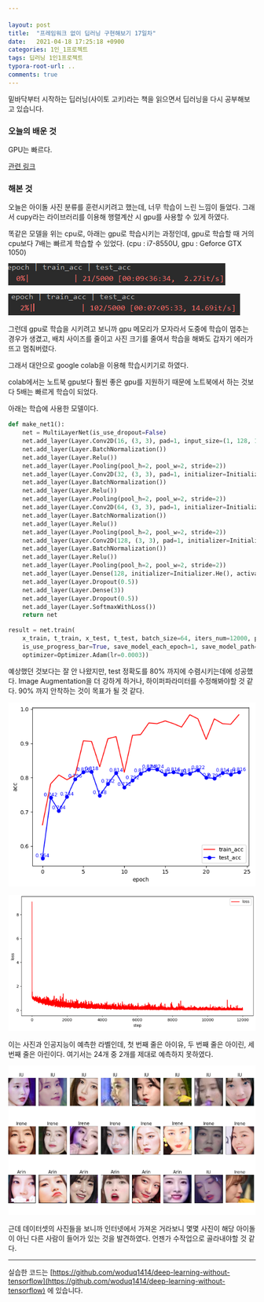 ```yaml
---

layout: post
title:  "프레임워크 없이 딥러닝 구현해보기 17일차"
date:   2021-04-18 17:25:18 +0900
categories: 1인_1프로젝트
tags: 딥러닝 1인1프로젝트
typora-root-url: ..
comments: true
---
```


밑바닥부터 시작하는 딥러닝(사이토 고키)라는 책을 읽으면서 딥러닝을 다시 공부해보고 있습니다. 



### 오늘의 배운 것

GPU는 빠르다.

[관련 링크](https://light-tree.tistory.com/25)



### 해본 것

오늘은 아이돌 사진 분류를 훈련시키려고 했는데, 너무 학습이 느린 느낌이 들었다. 그래서 cupy라는 라이브러리를 이용해 행렬계산 시 gpu를 사용할 수 있게 하였다.

똑같은 모델을 위는 cpu로, 아래는 gpu로 학습시키는 과정인데, gpu로 학습할 때 거의 cpu보다 7배는 빠르게 학습할 수 있었다.  (cpu : i7-8550U, gpu : Geforce GTX 1050)

![2](/assets/images/post/20210418/6.png)

![2](/assets/images/post/20210418/5.png)

그런데 gpu로 학습을 시키려고 보니까 gpu 메모리가 모자라서 도중에 학습이 멈추는 경우가 생겼고, 배치 사이즈를 줄이고 사진 크기를 줄여서 학습을 해봐도 갑자기 에러가 뜨고 멈춰버렸다.

그래서 대안으로 google colab을 이용해 학습시키기로 하였다.

colab에서는 노트북 gpu보다 훨씬 좋은 gpu를 지원하기 때문에 노트북에서 하는 것보다 5배는 빠르게 학습이 되었다. 



아래는 학습에 사용한 모델이다.

```python
def make_net1():
    net = MultiLayerNet(is_use_dropout=False)
    net.add_layer(Layer.Conv2D(16, (3, 3), pad=1, input_size=(1, 128, 128)), initializer=Initializer.He())
    net.add_layer(Layer.BatchNormalization())
    net.add_layer(Layer.Relu())
    net.add_layer(Layer.Pooling(pool_h=2, pool_w=2, stride=2))
    net.add_layer(Layer.Conv2D(32, (3, 3), pad=1, initializer=Initializer.He()))
    net.add_layer(Layer.BatchNormalization())
    net.add_layer(Layer.Relu())
    net.add_layer(Layer.Pooling(pool_h=2, pool_w=2, stride=2))
    net.add_layer(Layer.Conv2D(64, (3, 3), pad=1, initializer=Initializer.He()))
    net.add_layer(Layer.BatchNormalization())
    net.add_layer(Layer.Relu())
    net.add_layer(Layer.Pooling(pool_h=2, pool_w=2, stride=2))
    net.add_layer(Layer.Conv2D(128, (3, 3), pad=1, initializer=Initializer.He()))
    net.add_layer(Layer.BatchNormalization())
    net.add_layer(Layer.Relu())
    net.add_layer(Layer.Pooling(pool_h=2, pool_w=2, stride=2))
    net.add_layer(Layer.Dense(128, initializer=Initializer.He(), activation=Layer.Relu()))
    net.add_layer(Layer.Dropout(0.5))
    net.add_layer(Layer.Dense(3))
    net.add_layer(Layer.Dropout(0.5))
    net.add_layer(Layer.SoftmaxWithLoss())
    return net
```

```python
result = net.train(
    x_train, t_train, x_test, t_test, batch_size=64, iters_num=12000, print_epoch=1, evaluate_limit=500,
    is_use_progress_bar=True, save_model_each_epoch=1, save_model_path="./idol_result",
    optimizer=Optimizer.Adam(lr=0.0003))
```



예상했던 것보다는 잘 안 나왔지만, test 정확도를 80% 까지에 수렴시키는데에 성공했다. Image Augmentation을 더 강하게 하거나, 하이퍼파라미터를 수정해봐야할 것 같다. 90% 까지 안착하는 것이 목표가 될 것 같다.

![2](/assets/images/post/20210418/2.png)

![2](/assets/images/post/20210418/3.png)



이는 사진과 인공지능이 예측한 라벨인데, 첫 번째 줄은 아이유, 두 번째 줄은 아이린, 세 번째 줄은 아린이다. 여기서는 24개 중 2개를 제대로 예측하지 못하였다.

![2](/assets/images/post/20210418/4.png)

근데 데이터셋의 사진들을 보니까 인터넷에서 가져온 거라보니 몇몇 사진이 해당 아이돌이 아닌 다른 사람이 들어가 있는 것을 발견하였다. 언젠가 수작업으로 골라내야할 것 같다. 



------

실습한 코드는 [https://github.com/woduq1414/deep-learning-without-tensorflow](https://github.com/woduq1414/deep-learning-without-tensorflow) 에 있습니다.

